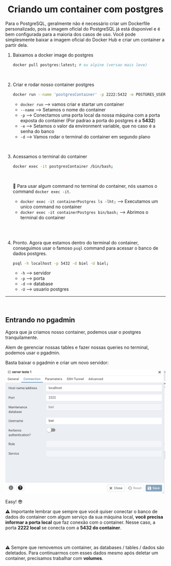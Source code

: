 <!-- title -->
<h1 align="center">Criando um container com postgres</h1>

Para o PostgreSQL, geralmente não é necessário criar um Dockerfile personalizado, pois a imagem oficial do PostgreSQL já está disponível e é bem configurada para a maioria dos casos de uso. Você pode simplesmente baixar a imagem oficial do Docker Hub e criar um container a partir dela.

1. Baixamos a docker image do postgres

    ```bash
    docker pull postgres:latest; # ou alpine (versao mais leve)
    ```

<br>

2. Criar e rodar nosso container postgres

    ```bash
    docker run --name 'postgresContainer' -p 2222:5432 -e POSTGRES_USER=biel -e POSTGRES_PASSWORD=123 -d b781f3a53e61;
    ```

    - `docker run` --> vamos criar e startar um container
    - `--name` --> Setamos o nome do container
    - `-p` --> Conectamos uma porta local da nossa máquina com a porta exposta do container (Por padrao a porta do postgres é a **5432**)
    - `-e` --> Setamos o valor da environment variable, que no caso é a senha do banco
    - `-d` --> Vamos rodar o terminal do container em segundo plano

<br>

3. Acessamos o terminal do container

    ```bash
    docker exec -it postgresContainer /bin/bash;
    ```
    
    <br>

    📖 Para usar algum command no terminal do container, nós usamos o command `docker exec -it`.


    - `docker exec -it containerPostgres ls -lht;` --> Executamos um unico command no container
    - `docker exec -it containerPostgres bin/bash;` --> Abrimos o terminal do container

<br>
<br>

4. Pronto. Agora que estamos dentro do terminal do container, conseguimos usar o famoso `psql` command para acessar o banco de dados postgres.

    ```bash
    psql -h localhost -p 5432 -d biel -U biel;
    ```

    - `-h` --> servidor
    - `-p` --> porta
    - `-d` --> database
    - `-U` --> usuario postgres

<hr>
<br>


## Entrando no pgadmin

Agora que ja criamos nosso container, podemos usar o postgres tranquilamente.

Alem de gerenciar nossas tables e fazer nossas queries no terminal, podemos usar o pgadmin.

Basta baixar o pgadmin e criar um novo servidor:

![pgadmin server connection](../img/postgres_connection.png)

Easy! 😎

⚠️ Importante lembrar que sempre que você quiser conectar o banco de dados do container com algum serviço da sua máquina local, **você precisa informar a porta local** que faz conexão com o container. Nesse caso, a porta **2222 local** se conecta com a **5432 do container**.

<br>

⚠️ Sempre que removemos um container, as databases / tables / dados são deletados. Para continuarmos com esses dados mesmo após deletar um container, precisamos trabalhar com **volumes**.